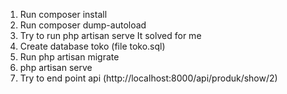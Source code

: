 1. Run composer install
2. Run composer dump-autoload
3. Try to run php artisan serve It solved for me
4. Create database toko (file toko.sql)
5. Run php artisan migrate
6. php artisan serve
7. Try to end point api (http://localhost:8000/api/produk/show/2)